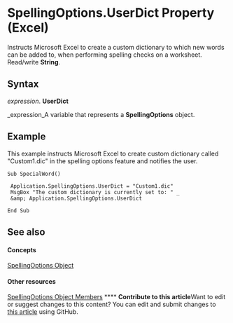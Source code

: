 
# SpellingOptions.UserDict Property (Excel)

Instructs Microsoft Excel to create a custom dictionary to which new words can be added to, when performing spelling checks on a worksheet. Read/write  **String**.


## Syntax

 _expression_. **UserDict**

 _expression_A variable that represents a  **SpellingOptions** object.


## Example

This example instructs Microsoft Excel to create custom dictionary called "Custom1.dic" in the spelling options feature and notifies the user.


```
Sub SpecialWord() 
 
 Application.SpellingOptions.UserDict = "Custom1.dic" 
 MsgBox "The custom dictionary is currently set to: " _ 
 &amp; Application.SpellingOptions.UserDict 
 
End Sub
```


## See also


#### Concepts


 [SpellingOptions Object](3ba7d0b4-bebb-0cc9-cb50-066d1c19d876.md)
#### Other resources


 [SpellingOptions Object Members](d25612d9-256d-de1b-e89b-0440f37d9caa.md)
****   **Contribute to this article**Want to edit or suggest changes to this content? You can edit and submit changes to  [this article](https://github.com/jhershey00/VBA_Excel_Test/OpenXMLCon/articles/8816b44e-98e5-8829-cb6e-af4ac4040838.md) using GitHub.

